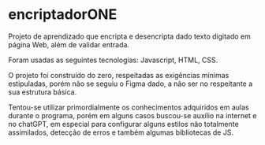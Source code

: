 # encriptadorONE
Projeto de aprendizado que encripta e desencripta dado texto digitado em página Web, além de validar entrada.

Foram usadas as seguintes tecnologias: Javascript, HTML, CSS.

O projeto foi construído do zero, respeitadas as exigências mínimas estipuladas, porém não se seguiu o Figma dado, a não ser no respeitante a sua estrutura básica.

Tentou-se utilizar primordialmente os conhecimentos adquiridos em aulas durante o programa, porém em alguns casos buscou-se auxílio na internet e no chatGPT, em especial para configurar alguns estilos não totalmente assimilados, detecção de erros e também algumas bibliotecas de JS.
